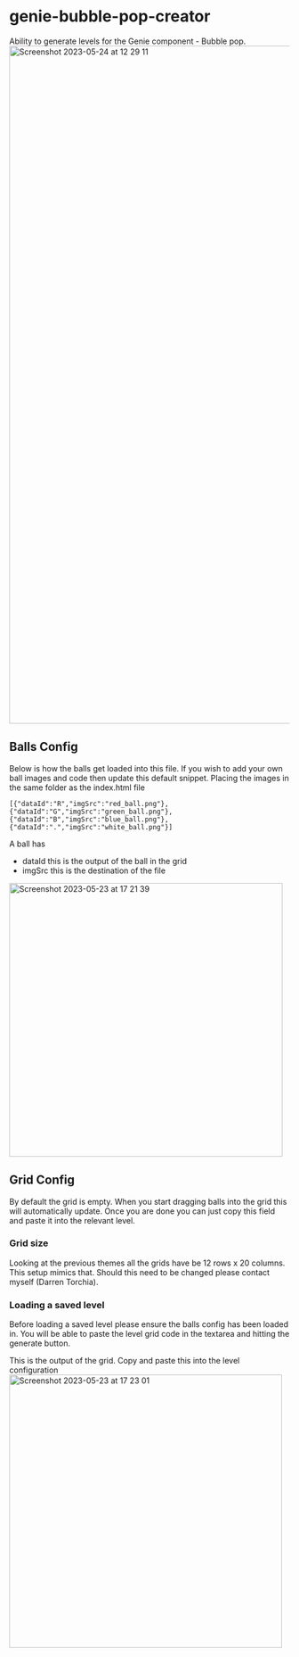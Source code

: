 # genie-bubble-pop-creator

Ability to generate levels for the Genie component - Bubble pop.
<img width="1216" alt="Screenshot 2023-05-24 at 12 29 11" src="https://github.com/aerstudios/genie-bubble-pop-creator/assets/17544779/98ceacba-d08e-4c5d-8aae-ea09420d2fb4">


## Balls Config

Below is how the balls get loaded into this file. If you wish to add your own ball images and code then update this default snippet.
Placing the images in the same folder as the index.html file
```
[{"dataId":"R","imgSrc":"red_ball.png"},{"dataId":"G","imgSrc":"green_ball.png"},{"dataId":"B","imgSrc":"blue_ball.png"},{"dataId":".","imgSrc":"white_ball.png"}]
```
A ball has 
 - dataId this is the output of the ball in the grid
 - imgSrc this is the destination of the file

<img width="491" alt="Screenshot 2023-05-23 at 17 21 39" src="https://github.com/aerstudios/genie-bubble-pop-creator/assets/17544779/ceecaa2c-80b7-4996-ae2b-200bb30e2337">


## Grid Config

By default the grid is empty. When you start dragging balls into the grid this will automatically update. Once you are done you
can just copy this field and paste it into the relevant level.

### Grid size

Looking at the previous themes all the grids have be 12 rows x 20 columns. This setup mimics that. Should this need to be changed please contact myself (Darren Torchia).

### Loading a saved level

Before loading a saved level please ensure the balls config has been loaded in.
You will be able to paste the level grid code in the textarea and hitting the generate button.

This is the output of the grid. Copy and paste this into the level configuration
<img width="490" alt="Screenshot 2023-05-23 at 17 23 01" src="https://github.com/aerstudios/genie-bubble-pop-creator/assets/17544779/ac62c181-06b5-432e-9f60-da53ab069fd8">

